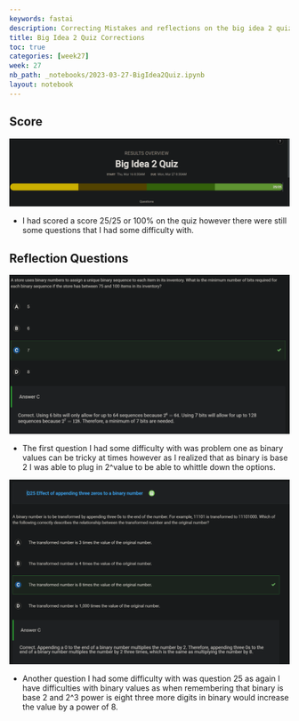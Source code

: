 ```yaml
---
keywords: fastai
description: Correcting Mistakes and reflections on the big idea 2 quiz. 
title: Big Idea 2 Quiz Corrections
toc: true
categories: [week27]
week: 27
nb_path: _notebooks/2023-03-27-BigIdea2Quiz.ipynb
layout: notebook
---
```


<!--
#################################################
### THIS FILE WAS AUTOGENERATED! DO NOT EDIT! ###
#################################################
# file to edit: _notebooks/2023-03-27-BigIdea2Quiz.ipynb
-->

<div class="container" id="notebook-container">
        
<div class="cell border-box-sizing text_cell rendered"><div class="inner_cell">
<div class="text_cell_render border-box-sizing rendered_html">
<h2 id="Score">Score<a class="anchor-link" href="#Score"> </a></h2><p><img src="https://github.com/Tirth-Thakkar/APCSP-Blog/blob/master/images/BigIdeaScoring.png?raw=true" alt="Score"></p>
<ul>
<li>I had scored a score 25/25 or 100% on the quiz however there were still some questions that I had some difficulty with.</li>
</ul>
<h2 id="Reflection-Questions">Reflection Questions<a class="anchor-link" href="#Reflection-Questions"> </a></h2><p><img src="https://github.com/Tirth-Thakkar/APCSP-Blog/blob/master/images/BigIdeaQuestion1.png?raw=true" alt="Question1"></p>
<ul>
<li>The first question I had some difficulty with was problem one as binary values can be tricky at times however as I realized that as binary is base 2 I was able to plug in 2^value to be able to whittle down the options. </li>
</ul>
<p><img src="https://github.com/Tirth-Thakkar/APCSP-Blog/blob/master/images/BigIdeaQuestion25.png?raw=true" alt="Question2"></p>
<ul>
<li>Another question I had some difficulty with was question 25 as again I have difficulties with binary values as when remembering that binary is base 2 and 2^3 power is eight three more digits in binary would increase the value by a power of 8.</li>
</ul>

</div>
</div>
</div>
</div>
 

